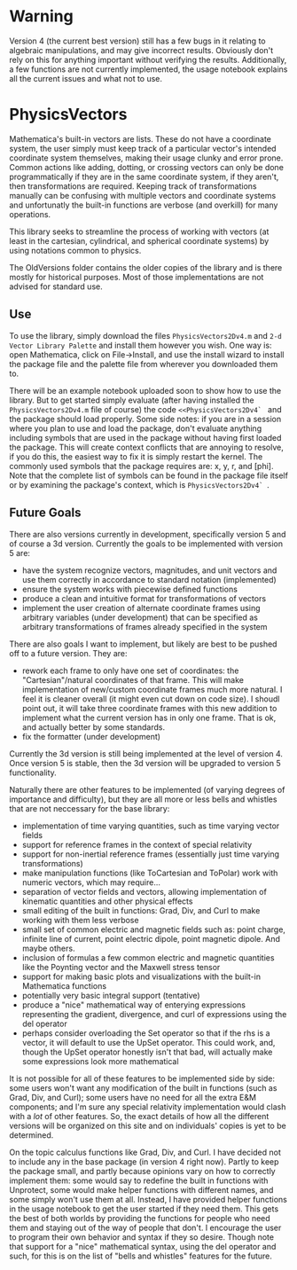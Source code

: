 # Warning
Version 4 (the current best version) still has a few bugs in it relating to algebraic manipulations, and may give incorrect results. Obviously don't rely on this for anything important without verifying the results. Additionally, a few functions are not currently implemented, the usage notebook explains all the current issues and what not to use.

# PhysicsVectors
Mathematica's built-in vectors are lists. These do not have a coordinate system, the user simply must keep track of a particular vector's intended coordinate system themselves, making their usage clunky and error prone. Common actions like adding, dotting, or crossing vectors can only be done programmatically if they are in the same coordinate system, if they aren't, then transformations are required. Keeping track of transformations manually can be confusing with multiple vectors and coordinate systems and unfortunatly the built-in functions are verbose (and overkill) for many operations. 

This library seeks to streamline the process of working with vectors (at least in the cartesian, cylindrical, and spherical coordinate systems) by using notations common to physics. 

The OldVersions folder contains the older copies of the library and is there mostly for historical purposes. Most of those implementations are not advised for standard use.

## Use
To use the library, simply download the files ```PhysicsVectors2Dv4.m``` and ```2-d Vector Library Palette``` and install them however you wish. One way is: open Mathematica, click on File->Install, and use the install wizard to install the package file and the palette file from wherever you downloaded them to. 

There will be an example notebook uploaded soon to show how to use the library. But to get started simply evaluate (after having installed the ```PhysicsVectors2Dv4.m``` file of course) the code ```<<PhysicsVectors2Dv4` ``` and the package should load properly. Some side notes: if you are in a session where you plan to use and load the package, don't evaluate anything including symbols that are used in the package without having first loaded the package. This will create context conflicts that are annoying to resolve, if you do this, the easiest way to fix it is simply restart the kernel. The commonly used symbols that the package requires are: x, y, r, and \[phi]. Note that the complete list of symbols can be found in the package file itself or by examining the package's context, which is ```PhysicsVectors2Dv4` ```.

## Future Goals
There are also versions currently in development, specifically version 5 and of course a 3d version. Currently the goals to be implemented with version 5 are: 
* have the system recognize vectors, magnitudes, and unit vectors and use them correctly in accordance to standard notation (implemented)
* ensure the system works with piecewise defined functions
* produce a clean and intuitive format for transformations of vectors 
* implement the user creation of alternate coordinate frames using arbitrary variables (under development) that can be specified as arbitrary transformations of frames already specified in the system

There are also goals I want to implement, but likely are best to be pushed off to a future version. They are:
* rework each frame to only have one set of coordinates: the "Cartesian"/natural coordinates of that frame. This will make implementation of new/custom coordinate frames much more natural. I feel it is cleaner overall (it might even cut down on code size). I shoudl point out, it will take three coordinate frames with this new addition to implement what the current version has in only one frame. That is ok, and actually better by some standards.
* fix the formatter (under development)

Currently the 3d version is still being implemented at the level of version 4. Once version 5 is stable, then the 3d version will be upgraded to version 5 functionality. 

Naturally there are other features to be implemented (of varying degrees of importance and difficulty), but they are all more or less bells and whistles that are not neccessary for the base library:
* implementation of time varying quantities, such as time varying vector fields
* support for reference frames in the context of special relativity
* support for non-inertial reference frames (essentially just time varying transformations)
* make manipulation functions (like ToCartesian and ToPolar) work with numeric vectors, which may require...
* separation of vector fields and vectors, allowing implementation of kinematic quantities and other physical effects
* small editing of the built in functions: Grad, Div, and Curl to make working with them less verbose
* small set of common electric and magnetic fields such as: point charge, infinite line of current, point electric dipole, point magnetic dipole. And maybe others. 
* inclusion of formulas a few common electric and magnetic quantities like the Poynting vector and the Maxwell stress tensor
* support for making basic plots and visualizations with the built-in Mathematica functions
* potentially very basic integral support (tentative)
* produce a "nice" mathematical way of enterying expressions representing the gradient, divergence, and curl of expressions using the del operator
* perhaps consider overloading the Set operator so that if the rhs is a vector, it will default to use the UpSet operator. This could work, and, though the UpSet operator honestly isn't that bad, will actually make some expressions look more mathematical

It is not possible for all of these features to be implemented side by side: some users won't want any modification of the built in functions (such as Grad, Div, and Curl); some users have no need for all the extra E&M components; and I'm sure any special relativity implementation would clash with a *lot* of other features. So, the exact details of how all the different versions will be organized on this site and on individuals' copies is yet to be determined.

On the topic calculus functions like Grad, Div, and Curl. I have decided not to include any in the base package (in version 4 right now). Partly to keep the package small, and partly because opinions vary on how to correctly implement them: some would say to redefine the built in functions with Unprotect, some would make helper functions with different names, and some simply won't use them at all. Instead, I have provided helper functions in the usage notebook to get the user started if they need them. This gets the best of both worlds by providing the functions for people who need them and staying out of the way of people that don't. I encourage the user to program their own behavior and syntax if they so desire. Though note that support for a "nice" mathematical syntax, using the del operator and such, for this is on the list of "bells and whistles" features for the future.
